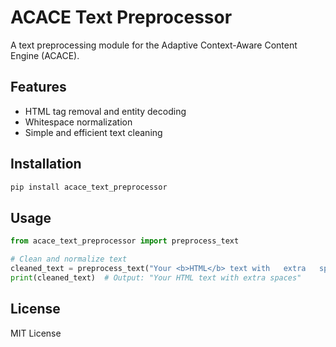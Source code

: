 # ACACE Text Preprocessor

A text preprocessing module for the Adaptive Context-Aware Content Engine (ACACE).

## Features

- HTML tag removal and entity decoding
- Whitespace normalization
- Simple and efficient text cleaning

## Installation

```bash
pip install acace_text_preprocessor
```

## Usage

```python
from acace_text_preprocessor import preprocess_text

# Clean and normalize text
cleaned_text = preprocess_text("Your <b>HTML</b> text with   extra   spaces")
print(cleaned_text)  # Output: "Your HTML text with extra spaces"
```

## License

MIT License
